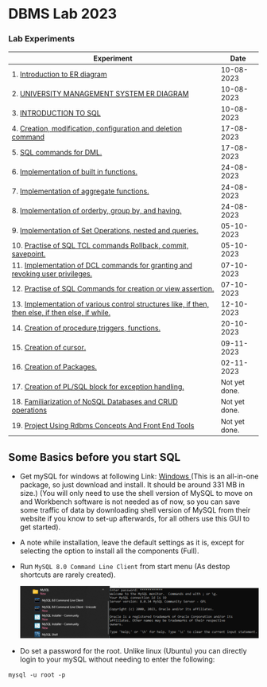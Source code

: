 # DBMS Lab 2023

### Lab Experiments

| Experiment                                                                                                                                                                                                                                | Date          |
| ----------------------------------------------------------------------------------------------------------------------------------------------------------------------------------------------------------------------------------------- | ------------- |
| 1. [ Introduction to ER diagram](/01.%20Introduction%20to%20ER%20diagram%20and%20SQL/)                                                                                                                                                    | 10-08-2023    |
| 2. [ UNIVERSITY MANAGEMENT SYSTEM ER DIAGRAM](/02.%20UNIVERSITY%20MANAGEMENT%20SYSTEM%20ER%20DIAGRAM/)                                                                                                                                    | 10-08-2023    |
| 3. [ INTRODUCTION TO SQL](/03.%20INTRODUCTION%20TO%20SQL/)                                                                                                                                                                                | 10-08-2023    |
| 4. [ Creation, modification, configuration and deletion command ](/04.%20Creation,%20modification,%20configuration%20and%20deletion%20command/)                                                                                           | 17-08-2023    |
| 5. [ SQL commands for DML. ](/05.%20Practise%20SQL%20commands%20for%20DML/)                                                                                                                                                               | 17-08-2023    |
| 6. [ Implementation of built in functions. ](/06.%20Implementation%20of%20built%20in%20functions/)                                                                                                                                        | 24-08-2023    |
| 7. [ Implementation of aggregate functions. ](/07.%20Implementation%20of%20aggregate%20functions/)                                                                                                                                        | 24-08-2023    |
| 8. [ Implementation of orderby, group by, and having. ](/08.%20Implementation%20of%20orderby,%20group%20by,%20and%20having/)                                                                                                              | 24-08-2023    |
| 9. [ Implementation of Set Operations, nested and queries. ](/09.%20Implementation%20of%20Set%20Operations,%20nested%20and%20queries/)                                                                                                    | 05-10-2023    |
| 10. [ Practise of SQL TCL commands Rollback, commit, savepoint. ](/10.%20Practise%20of%20SQL%20TCL%20commands%20Rollback,%20commit,%20savepoint/)                                                                                         | 05-10-2023    |
| 11. [ Implementation of DCL commands for granting and revoking user privileges. ](/11.%20Implementation%20of%20DCL%20commands%20for%20granting%20and%20revoking%20user%20privileges/)                                                     | 07-10-2023    |
| 12. [ Practise of SQL Commands for creation or view assertion. ](/12.%20Practise%20of%20SQL%20Commands%20for%20creation%20or%20view%20assertion/)                                                                                         | 07-10-2023    |
| 13. [ Implementation of various control structures like, if then, then else, if then else, if while. ](/13.%20Implementation%20of%20various%20control%20structures%20like,%20if%20then,%20then%20else,%20if%20then%20else,%20if%20while/) | 12-10-2023    |
| 14. [ Creation of procedure,triggers, functions. ](/14.%20Creation%20of%20procedure,triggers,%20functions/)                                                                                                                               | 20-10-2023    |
| 15. [ Creation of cursor. ](/15.%20Creation%20of%20cursor/)                                                                                                                                                                               | 09-11-2023    |
| 16. [ Creation of Packages. ](/16.%20Creation%20of%20Packages/)                                                                                                                                                                           | 02-11-2023    |
| 17. [ Creation of PL/SQL block for exception handling. ](/17.%20Creation%20of%20PLSQL%20block%20for%20exception%20handling/)                                                                                                              | Not yet done. |
| 18. [ Familiarization of NoSQL Databases and CRUD operations ](/18.%20Familiarization%20of%20NoSQL%20Databases%20and%20CRUD%20operations/)                                                                                                | Not yet done. |
| 19. [ Project Using Rdbms Concepts And Front End Tools ](/19.%20Project%20Using%20Rdbms%20Concepts%20And%20Front%20End%20Tools/)                                                                                                          | Not yet done. |

## Some Basics before you start SQL

- Get mySQL for windows at following Link: [ Windows ](https://dev.mysql.com/downloads/windows/installer/) (This is an all-in-one package, so just download and install. It should be around 331 MB in size.) (You will only need to use the shell version of MySQL to move on and Workbench software is not needed as of now, so you can save some traffic of data by downloading shell version of MySQL from their website if you know to set-up afterwards, for all others use this GUI to get started).

- A note while installation, leave the default settings as it is, except for selecting the option to install all the components (Full).
- Run `MySQL 8.0 Command Line Client` from start menu (As destop shortcuts are rarely created).

  ![Alt text](/img/image-14.png)

- Do set a password for the root. Unlike linux (Ubuntu) you can directly login to your mySQL without needing to enter the following:

```
mysql -u root -p
```
